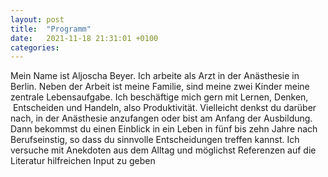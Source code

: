 ```yaml
---
layout: post
title:  "Programm"
date:   2021-11-18 21:31:01 +0100
categories:
---
```

Mein Name ist Aljoscha Beyer. Ich arbeite als Arzt in der Anästhesie in Berlin. Neben der Arbeit ist meine Familie, sind meine zwei Kinder meine zentrale Lebensaufgabe. Ich beschäftige mich gern mit Lernen, Denken,  Entscheiden und Handeln, also Produktivität. Vielleicht denkst du darüber nach, in der Anästhesie anzufangen oder bist am Anfang der Ausbildung. Dann bekommst du einen Einblick in ein Leben in fünf bis zehn Jahre nach Berufseinstig, so dass du sinnvolle Entscheidungen treffen kannst. Ich versuche mit Anekdoten aus dem Alltag und möglichst Referenzen auf die Literatur hilfreichen Input zu geben